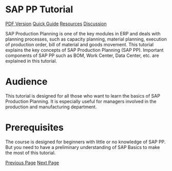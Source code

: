 # SAP PP Tutorial
[PDF Version](../sap_pp/sap_pp_pdf_version.md)
[Quick Guide](../sap_pp/sap_pp_quick_guide.md)
[Resources](../sap_pp/sap_pp_useful_resources.md)
[Discussion](../sap_pp/sap_pp_discussion.md)

SAP Production Planning is one of the key modules in ERP and deals with planning processes, such as capacity planning, material planning, execution of production order, bill of material and goods movement. This tutorial explains the key concepts of SAP Production Planning (SAP PP). Important components of SAP PP such as BOM, Work Center, Data Center, etc. are explained in this tutorial.

# Audience
This tutorial is designed for all those who want to learn the basics of SAP Production Planning. It is especially useful for managers involved in the production and manufacturing department.

# Prerequisites
The course is designed for beginners with little or no knowledge of SAP PP. But you need to have a preliminary understanding of SAP Basics to make the most of this tutorial.


[Previous Page](../sap_pp/index.md) [Next Page](../sap_pp/sap_pp_introduction.md) 
